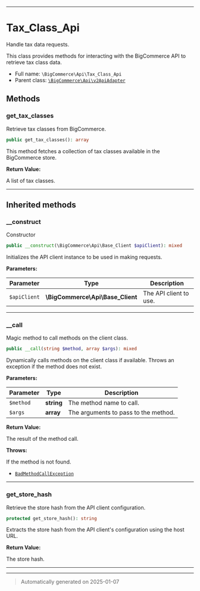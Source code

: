 ***

# Tax_Class_Api

Handle tax data requests.

This class provides methods for interacting with the BigCommerce API to retrieve tax class data.

* Full name: `\BigCommerce\Api\Tax_Class_Api`
* Parent class: [`\BigCommerce\Api\v2ApiAdapter`](./classes/BigCommerce/Api/v2ApiAdapter.md)




## Methods


### get_tax_classes

Retrieve tax classes from BigCommerce.

```php
public get_tax_classes(): array
```

This method fetches a collection of tax classes available in the BigCommerce store.







**Return Value:**

A list of tax classes.




***


## Inherited methods


### __construct

Constructor

```php
public __construct(\BigCommerce\Api\Base_Client $apiClient): mixed
```

Initializes the API client instance to be used in making requests.






**Parameters:**

| Parameter | Type | Description |
|-----------|------|-------------|
| `$apiClient` | **\BigCommerce\Api\Base_Client** | The API client to use. |





***

### __call

Magic method to call methods on the client class.

```php
public __call(string $method, array $args): mixed
```

Dynamically calls methods on the client class if available. Throws an exception if the method does not exist.






**Parameters:**

| Parameter | Type | Description |
|-----------|------|-------------|
| `$method` | **string** | The method name to call. |
| `$args` | **array** | The arguments to pass to the method. |


**Return Value:**

The result of the method call.



**Throws:**
<p>If the method is not found.</p>

- [`BadMethodCallException`](./classes/BadMethodCallException.md)



***

### get_store_hash

Retrieve the store hash from the API client configuration.

```php
protected get_store_hash(): string
```

Extracts the store hash from the API client's configuration using the host URL.







**Return Value:**

The store hash.




***


***
> Automatically generated on 2025-01-07
